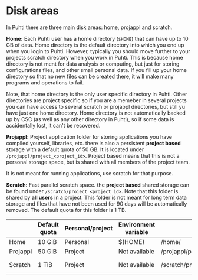 # Disk areas

In Puhti there are three main disk areas: home, projappl and scratch. 



**Home:**  Each Puhti user has a home directory (`$HOME`) that can have up to 10 GB of data.
Home directory is the default directory into which you end up when you login to Puhti. 
However, typically you should move further to your projects scratch directory when you work in Puhti.
This is because home directory is not ment for data analysis or computing, but just for storing configurations files, 
and other small personal data. If you fill up your home directory so that no new files can be created there, it will make many programs and operations to fail.

Note, that home directory is the only user specific directory in Puhti. Other directories are project specific so if you are a memeber in several projects you can have access to several scratch or projappl directories, but still yu have just one home directory. Home directory is not automatically backed up by CSC (as well as any other directory in Puhti), so if some data is accidentally lost, it can't be recovered.

**Projappl:** Project application folder for storing applications you have compiled yourself, libraries,
etc. there is also a persistent **project based** storage with a
default quota of 50 GB. It is located under
`/projappl/project_<project_id>`.  Project based means that this is
not a personal storage space, but is shared with all members of the
project team.

It is not meant for running applications, use scratch for that
purpose.


**Scratch:** Fast parallel scratch space. the **project based** shared storage can be found under
`/scratch/project_<project_id>`.  Note that this folder is shared by
**all users** in a project. This folder is not meant for long term
data storage and files that have not been used for 90 days will be
automatically removed. The default quota for this folder is 1 TB.  



|        |  Default quota   | Personal/project |  Environment variable |  path                          | Cleaning       |
|--------|------------------|------------------|-----------------------|--------------------------------|----------------|  
| Home   | 10 GiB           | Personal         | $(HOME)               | /home/<user-name>              |  No            | 
| Projappl | 50 GiB         | Project          |   Not available       | /projappl/project_<project_id> | No             |
| Scratch | 1 TiB           | Project          |   Not available       | /scratch/project_<project_id>  | Yes - 90 days  |




